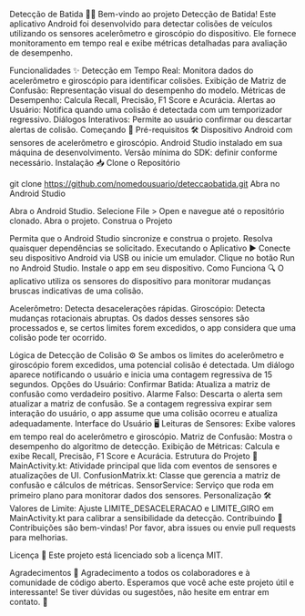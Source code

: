 Detecção de Batida 🚗💥
Bem-vindo ao projeto Detecção de Batida! Este aplicativo Android foi desenvolvido para detectar colisões de veículos utilizando os sensores acelerômetro e giroscópio do dispositivo. Ele fornece monitoramento em tempo real e exibe métricas detalhadas para avaliação de desempenho.

Funcionalidades ✨
Detecção em Tempo Real: Monitora dados do acelerômetro e giroscópio para identificar colisões.
Exibição de Matriz de Confusão: Representação visual do desempenho do modelo.
Métricas de Desempenho: Calcula Recall, Precisão, F1 Score e Acurácia.
Alertas ao Usuário: Notifica quando uma colisão é detectada com um temporizador regressivo.
Diálogos Interativos: Permite ao usuário confirmar ou descartar alertas de colisão.
Começando 🚀
Pré-requisitos 🛠
Dispositivo Android com sensores de acelerômetro e giroscópio.
Android Studio instalado em sua máquina de desenvolvimento.
Versão mínima do SDK: definir conforme necessário.
Instalação 📥
Clone o Repositório

git clone https://github.com/nomedousuario/deteccaobatida.git
Abra no Android Studio

Abra o Android Studio.
Selecione File > Open e navegue até o repositório clonado.
Abra o projeto.
Construa o Projeto

Permita que o Android Studio sincronize e construa o projeto.
Resolva quaisquer dependências se solicitado.
Executando o Aplicativo ▶️
Conecte seu dispositivo Android via USB ou inicie um emulador.
Clique no botão Run no Android Studio.
Instale o app em seu dispositivo.
Como Funciona 🔍
O aplicativo utiliza os sensores do dispositivo para monitorar mudanças bruscas indicativas de uma colisão.

Acelerômetro: Detecta desacelerações rápidas.
Giroscópio: Detecta mudanças rotacionais abruptas.
Os dados desses sensores são processados e, se certos limites forem excedidos, o app considera que uma colisão pode ter ocorrido.

Lógica de Detecção de Colisão ⚙️
Se ambos os limites do acelerômetro e giroscópio forem excedidos, uma potencial colisão é detectada.
Um diálogo aparece notificando o usuário e inicia uma contagem regressiva de 15 segundos.
Opções do Usuário:
Confirmar Batida: Atualiza a matriz de confusão como verdadeiro positivo.
Alarme Falso: Descarta o alerta sem atualizar a matriz de confusão.
Se a contagem regressiva expirar sem interação do usuário, o app assume que uma colisão ocorreu e atualiza adequadamente.
Interface do Usuário 🖥
Leituras de Sensores: Exibe valores em tempo real do acelerômetro e giroscópio.
Matriz de Confusão: Mostra o desempenho do algoritmo de detecção.
Exibição de Métricas: Calcula e exibe Recall, Precisão, F1 Score e Acurácia.
Estrutura do Projeto 📁
MainActivity.kt: Atividade principal que lida com eventos de sensores e atualizações de UI.
ConfusionMatrix.kt: Classe que gerencia a matriz de confusão e cálculos de métricas.
SensorService: Serviço que roda em primeiro plano para monitorar dados dos sensores.
Personalização 🛠
Valores de Limite: Ajuste LIMITE_DESACELERACAO e LIMITE_GIRO em MainActivity.kt para calibrar a sensibilidade da detecção.
Contribuindo 🤝
Contribuições são bem-vindas! Por favor, abra issues ou envie pull requests para melhorias.

Licença 📄
Este projeto está licenciado sob a licença MIT.

Agradecimentos 🙏
Agradecimento a todos os colaboradores e à comunidade de código aberto.
Esperamos que você ache este projeto útil e interessante! Se tiver dúvidas ou sugestões, não hesite em entrar em contato. 💬
